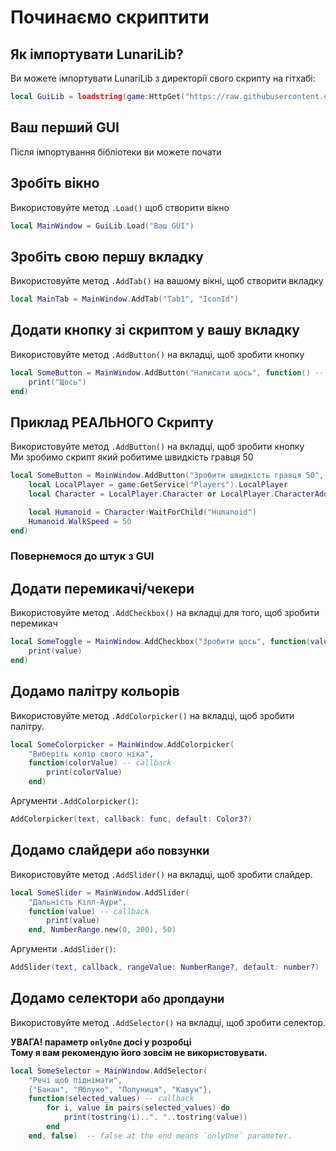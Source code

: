 # Починаємо скриптити

## Як імпортувати LunariLib?
Ви можете імпортувати LunariLib з директорії свого скрипту на гітхабі:

```lua
local GuiLib = loadstring(game:HttpGet("https://raw.githubusercontent.com/FrostX-Official/LunariLib/main/luaCode/MainLib.lua"))()
```

## Ваш перший GUI
Після імпортування бібліотеки ви можете почати
## Зробіть вікно
Використовуйте метод `.Load()` щоб створити вікно
```lua
local MainWindow = GuiLib.Load("Ваш GUI")
```

## Зробіть свою першу вкладку

Використовуйте метод `.AddTab()` на вашому вікні, щоб створити вкладку
```lua
local MainTab = MainWindow.AddTab("Tab1", "IconId")
```

## Додати кнопку зі скриптом у вашу вкладку

Використовуйте метод `.AddButton()` на вкладці, щоб зробити кнопку
```lua
local SomeButton = MainWindow.AddButton("Написати щось", function() -- callback
    print("Щось")
end)
```

## Приклад РЕАЛЬНОГО Скрипту

Використовуйте метод `.AddButton()` на вкладці, щоб зробити кнопку<br>
Ми зробимо скрипт який робитиме швидкість гравця 50

```lua
local SomeButton = MainWindow.AddButton("Зробити швидкість гравця 50", function() -- callback
    local LocalPlayer = game:GetService("Players").LocalPlayer
    local Character = LocalPlayer.Character or LocalPlayer.CharacterAdded:Wait()

    local Humanoid = Character:WaitForChild("Humanoid")
    Humanoid.WalkSpeed = 50
end)
```

### Повернемося до штук з GUI
## Додати перемикачі/чекери
Використовуйте метод `.AddCheckbox()` на вкладці для того, щоб зробити перемикач

```lua
local SomeToggle = MainWindow.AddCheckbox("Зробити щось", function(value) -- callback
    print(value)
end)
```

## Додамо палітру кольорів

Використовуйте метод `.AddColorpicker()` на вкладці, щоб зробити палітру.

```lua
local SomeColorpicker = MainWindow.AddColorpicker(
    "Виберіть колір свого ніка",
    function(colorValue) -- callback
        print(colorValue)
    end)
```
Аргументи `.AddColorpicker()`:
```lua
AddColorpicker(text, callback: func, default: Color3?)
```

## Додамо слайдери <small>або повзунки</small>

Використовуйте метод `.AddSlider()` на вкладці, щоб зробити слайдер.

```lua
local SomeSlider = MainWindow.AddSlider(
    "Дальність Кілл-Аури",
    function(value) -- callback
        print(value)
    end, NumberRange.new(0, 200), 50)
```
Аргументи `.AddSlider()`:
```lua
AddSlider(text, callback, rangeValue: NumberRange?, default: number?)
```

## Додамо селектори <small>або дропдауни</small>

Використовуйте метод `.AddSelector()` на вкладці, щоб зробити селектор.

<strong>УВАГА! параметр `onlyOne` досі у розробці
<br>Тому я вам рекомендую його зовсім не використовувати.</strong>

```lua
local SomeSelector = MainWindow.AddSelector(
    "Речі щоб піднімати", 
    {"Банан", "Яблуко", "Полуниця", "Кавун"},
    function(selected_values) -- callback
        for i, value in pairs(selected_values) do
            print(tostring(i)..". "..tostring(value))
        end
    end, false)  -- false at the end means `onlyOne` parameter.
```